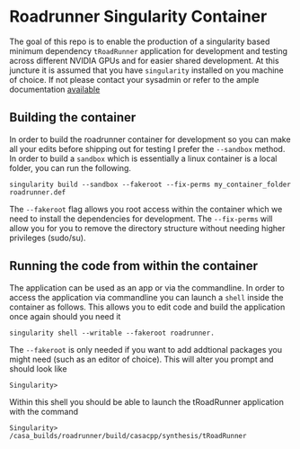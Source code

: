 # Roadrunner Singularity Container

The goal of this repo is to enable the production of a singularity based minimum dependency `tRoadRunner` application for development and testing across different NVIDIA GPUs and for easier shared development. At this juncture it is assumed that you have `singularity` installed on you machine of choice. If not please contact your sysadmin or refer to the ample documentation [available]()

## Building the container
In order to build the roadrunner container for development so you can make all your edits before shipping out for testing I prefer the `--sandbox` method. In order to build a `sandbox` which is essentially a linux container is a local folder, you can run the following.

```
singularity build --sandbox --fakeroot --fix-perms my_container_folder roadrunner.def
```
The `--fakeroot` flag allows you root access within the container which we need to install the dependencies for development. The `--fix-perms` will allow you for you to remove the directory structure without needing higher privileges (sudo/su). 

## Running the code from within the container
The application can be used as an app or via the commandline. In order to access the application via commandline you can launch a `shell` inside the container as follows. This allows you to edit code and build the application once again should you need it
```
singularity shell --writable --fakeroot roadrunner.
```

The `--fakeroot` is only needed if you want to add addtional packages you might need (such as an editor of choice). This will alter you prompt and should look like 
```
Singularity>
```

Within this shell you should be able to launch the tRoadRunner application with the command
```
Singularity> /casa_builds/roadrunner/build/casacpp/synthesis/tRoadRunner
```
